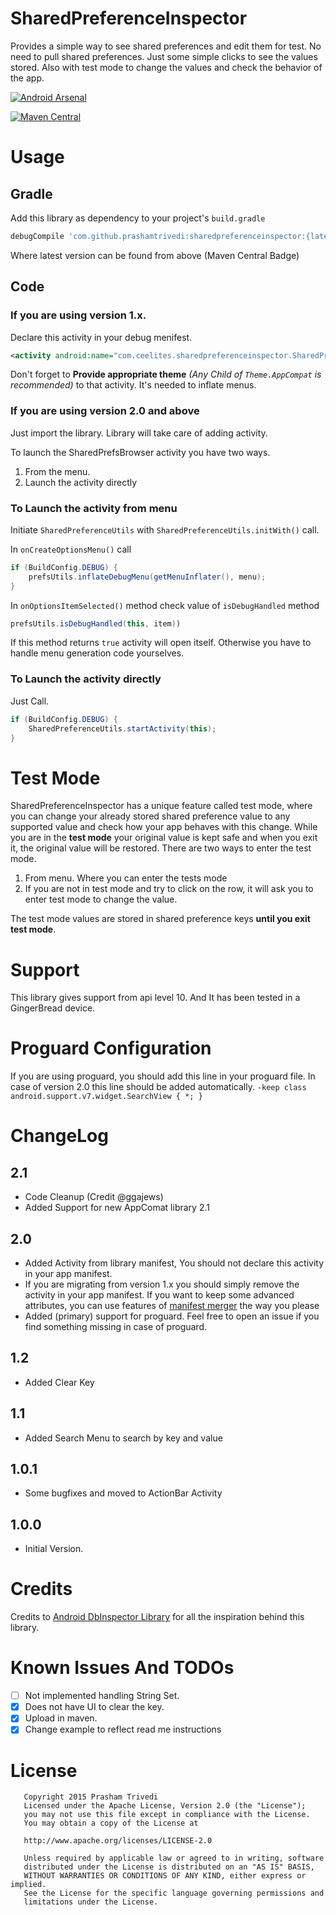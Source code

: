 # SharedPreferenceInspector
Provides a simple way to see shared preferences and edit them for test. No need to pull shared preferences. Just some simple clicks to see the values stored. Also with test mode to change the values and check the behavior of the app.

[![Android Arsenal](https://img.shields.io/badge/Android%20Arsenal-SharedPreferenceInspector-brightgreen.svg?style=flat)](https://android-arsenal.com/details/1/1447)


[![Maven Central](https://maven-badges.herokuapp.com/maven-central/com.github.prashamtrivedi/sharedpreferenceinspector/badge.svg)](https://maven-badges.herokuapp.com/maven-central/com.github.prashamtrivedi/sharedpreferenceinspector)

# Usage

## Gradle
Add this library as dependency to your project's ```build.gradle```

```groovy
debugCompile 'com.github.prashamtrivedi:sharedpreferenceinspector:{latestVersion}'
```
Where latest version can be found from above (Maven Central Badge)

## Code
### If you are using version 1.x.
Declare this activity in your debug menifest.

```xml
<activity android:name="com.ceelites.sharedpreferenceinspector.SharedPrefsBrowser"/>
```
Don't forget to **Provide appropriate theme** *(Any Child of `Theme.AppCompat` is recommended)* to that activity. It's needed to inflate menus.

### If you are using version 2.0 and above

Just import the library. Library will take care of adding activity.

To launch the SharedPrefsBrowser activity you have two ways.

1. From the menu.
2. Launch the activity directly 
 
### To Launch the activity from menu
Initiate `SharedPreferenceUtils` with `SharedPreferenceUtils.initWith()` call.

In `onCreateOptionsMenu()` call 
```java
if (BuildConfig.DEBUG) {
	prefsUtils.inflateDebugMenu(getMenuInflater(), menu);
}
```

In `onOptionsItemSelected()` method check value of `isDebugHandled` method 
```java
prefsUtils.isDebugHandled(this, item)) 
```
If this method returns `true` activity will open itself. Otherwise you have to handle menu generation code yourselves.

### To Launch the activity directly
Just Call.
```java
if (BuildConfig.DEBUG) {
	SharedPreferenceUtils.startActivity(this);
}
```

# Test Mode
SharedPreferenceInspector has a unique feature called test mode, where you can change your already stored shared preference value to any supported value and check how your app behaves with this change. While you are in the **test mode** your original value is kept safe and when you exit it, the original value will be restored. There are two ways to enter the test mode.

1. From menu. Where you can enter the tests mode
2. If you are not in test mode and try to click on the row, it will ask you to enter test mode to change the value.

The test mode values are stored in shared preference keys **until you exit test mode**.

# Support
This library gives support from api level 10. And It has been tested in a GingerBread device.

# Proguard Configuration
If you are using proguard, you should add this line in your proguard file. In case of version 2.0 this line should be added automatically.
`-keep class android.support.v7.widget.SearchView { *; }`

# ChangeLog
## 2.1
- Code Cleanup (Credit @ggajews)
- Added Support for new AppComat library 2.1

## 2.0 
- Added Activity from library manifest, You should not declare this activity in your app manifest.
- If you are migrating from version 1.x you should simply remove the activity in your app manifest. If you want to keep some advanced attributes, you can use features of [manifest merger](http://tools.android.com/tech-docs/new-build-system/user-guide/manifest-merger) the way you please
- Added (primary) support for proguard. Feel free to open an issue if you find something missing in case of proguard.

## 1.2
- Added Clear Key

## 1.1
- Added Search Menu to search by key and value

## 1.0.1
- Some bugfixes and moved to ActionBar Activity

## 1.0.0
- Initial Version.

# Credits
Credits to [Android DbInspector Library](https://github.com/infinum/android_dbinspector) for all the inspiration behind this library.

# Known Issues And TODOs

- [ ] Not implemented handling String Set.
- [x] Does not have UI to clear the key.
- [x] Upload in maven.
- [x] Change example to reflect read me instructions

# License
	   Copyright 2015 Prasham Trivedi
	   Licensed under the Apache License, Version 2.0 (the "License");
	   you may not use this file except in compliance with the License.
	   You may obtain a copy of the License at

       http://www.apache.org/licenses/LICENSE-2.0

	   Unless required by applicable law or agreed to in writing, software
	   distributed under the License is distributed on an "AS IS" BASIS,
	   WITHOUT WARRANTIES OR CONDITIONS OF ANY KIND, either express or implied.
	   See the License for the specific language governing permissions and
	   limitations under the License.



